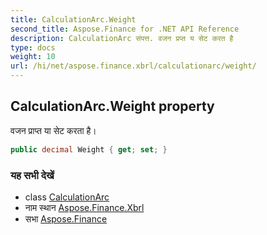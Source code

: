 ```yaml
---
title: CalculationArc.Weight
second_title: Aspose.Finance for .NET API Reference
description: CalculationArc संपत्त. वजन प्रप्त य सेट करत है
type: docs
weight: 10
url: /hi/net/aspose.finance.xbrl/calculationarc/weight/
---
```

## CalculationArc.Weight property

वजन प्राप्त या सेट करता है।

```csharp
public decimal Weight { get; set; }
```

### यह सभी देखें

* class [CalculationArc](../)
* नाम स्थान [Aspose.Finance.Xbrl](../../calculationarc/)
* सभा [Aspose.Finance](../../../)


